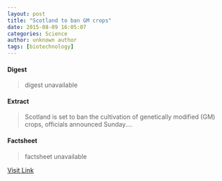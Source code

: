 ```yaml
---
layout: post
title: "Scotland to ban GM crops"
date: 2015-08-09 16:05:07
categories: Science
author: unknown author
tags: [biotechnology]
---
```



#### Digest
>digest unavailable

#### Extract
>Scotland is set to ban the cultivation of genetically modified (GM) crops, officials announced Sunday....

#### Factsheet
>factsheet unavailable

[Visit Link](http://phys.org/news/2015-08-scotland-gm-crops.html)


